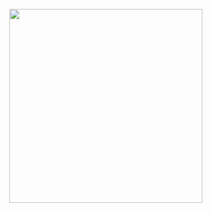 <p>
    <a href="https://vaunt.dev">
        <img src="https://api.vaunt.dev/entities/{{github_username}}/contributions?format=svg&private=true" width="350" />
    </a>
</p>
